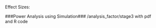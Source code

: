 

Effect Sizes:

###Power Analysis using Simulation###
/analysis_factor/stage3 with pdf and R code

